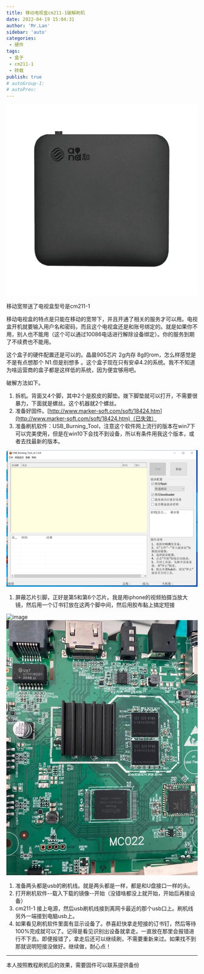 ```yaml
--- 
title: 移动电视盒cm211-1破解刷机
date: 2022-04-19 15:04:31
author: 'Mr.Lan'
sidebar: 'auto'
categories: 
 - 硬件
tags: 
 - 盒子
 - cm211-1
 - 转载
publish: true
# autoGroup-1: 
# autoPrev: 
---
```


![image](./img/image_thumb-2.png)

移动宽带送了电视盒型号是cm211-1

移动电视盒的特点是只能在移动的宽带下，并且开通了相关的服务才可以用。电视盒开机就要输入用户名和密码，而且这个电视盒还是和账号绑定的。就是如果你不用，别人也不能用（这个可以通过10086电话进行解除设备绑定）。你的服务到期了不续费也不能用。

这个盒子的硬件配置还是可以的。晶晨905芯片 2g内存 8g的rom，怎么样感觉是不是有点想那个 N1.但是别想多 。这个盒子现在只有安卓4.2的系统。我不不知道为啥运营商的盒子都是这样低的系统，因为便宜够用吧。

破解方法如下。

1. 拆机。背面又4个脚，其中2个是胶皮的脚垫。拨下脚垫就可以打开，不需要很暴力，下面就是螺丝。这个机器就2个螺丝。
2. 准备好固件。[http://www.marker-soft.com/soft/18424.htm](http://www.marker-soft.com/soft/18424.htm)（已失效）
3. 准备刷机软件：USB_Burning_Tool，注意这个软件网上流行的版本在win7下可以完美使用，但是在win10下会找不到设备，所以有条件用我这个版本，或者去找最新的版本。

![image](./img/image_thumb-3.png)

1. 屏蔽芯片引脚，正好是第5和第6个芯片。我是用iphone的视频拍摄当放大镜，然后用一个订书钉放在这两个脚中间，然后用胶布黏上搞定短接

![image](./img/16157988111_thumb.png)
![image](./img/af15e4c5e7ceb1dc9a6e7493b2abd53_thumb.jpg)

1. 准备两头都是usb的刷机线。就是两头都是一样，都是和U盘接口一样的头。
2. 打开刷机软件--载入下载的镜像--开始（没错啥都没上就开始，开始后再接设备）
3. cm211-1 接上电源，然后usb刷机线接到离网卡最近的那个usb口上。刷机线另外一端接到电脑usb上。
4. 如果看见刷机软件里面有显示设备了。恭喜赶快拿走短接的订书钉，然后等待100%完成就可以了。记得是看见识别出设备就拿走。一直放在那里会报错进行不下去。即便报错了，拿走后还可以继续刷，不需要重新来过。如果找不到那就说明短接没做好。继续做，耐心点！

***

本人按照教程刷机后的效果，需要固件可以联系提供备份
